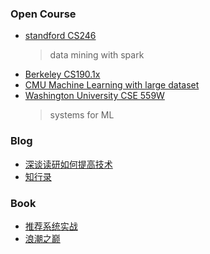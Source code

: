 ### Open Course
- [standford CS246](http://web.stanford.edu/class/cs246/)
  > data mining with spark
- [Berkeley CS190.1x](https://courses.edx.org/courses/BerkeleyX/CS190.1x/1T2015/course/)
- [CMU Machine Learning with large dataset](http://curtis.ml.cmu.edu/w/courses/index.php/Syllabus_for_Machine_Learning_with_Large_Datasets_10-605_in_Spring_2014)
- [Washington University CSE 559W](https://dlsys.cs.washington.edu/)
  > systems for ML

### Blog
- [深谈读研如何提高技术](http://www.yebangyu.org/blog/2015/10/17/whattodoinmaster/)
- [知行录](http://whbzju.github.io/)

### Book
- [推荐系统实战](#)
- [浪潮之巅](#)
